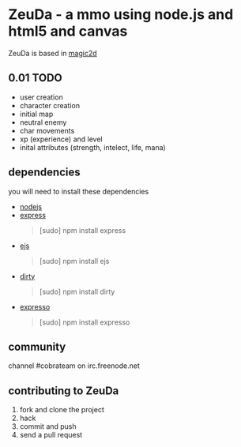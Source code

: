 # ZeuDa - a mmo using node.js and html5 and canvas


ZeuDa is based in [magic2d](http://github.com/andrewsmedina/magic2d)

## 0.01 TODO

* user creation
* character creation
* initial map
* neutral enemy
* char movements
* xp (experience) and level
* inital attributes (strength, intelect, life, mana)

## dependencies

you will need to install these dependencies

* [nodejs](nodejs.org)
* [express](http://expressjs.com/)
    > [sudo] npm install express
* [ejs](http://github.com/visionmedia/ejs)
    > [sudo] npm install ejs
* [dirty](http://github.com/felixge/node-dirty.git)
    > [sudo] npm install dirty
* [expresso](http://github.com/visionmedia/expresso)
    > [sudo] npm install expresso

## community

channel #cobrateam on irc.freenode.net

## contributing to ZeuDa

1. fork and clone the project
2. hack
3. commit and push
4. send a pull request
